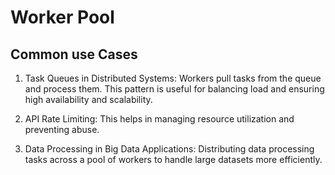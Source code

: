 # Worker Pool

## Common use Cases

1. Task Queues in Distributed Systems: Workers pull tasks from the queue and process them. This pattern is useful for balancing load and ensuring high availability and scalability.

2. API Rate Limiting: This helps in managing resource utilization and preventing abuse.

3. Data Processing in Big Data Applications: Distributing data processing tasks across a pool of workers to handle large datasets more efficiently. 